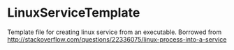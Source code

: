 # LinuxServiceTemplate
Template file for creating linux service from an executable. Borrowed from http://stackoverflow.com/questions/22336075/linux-process-into-a-service
